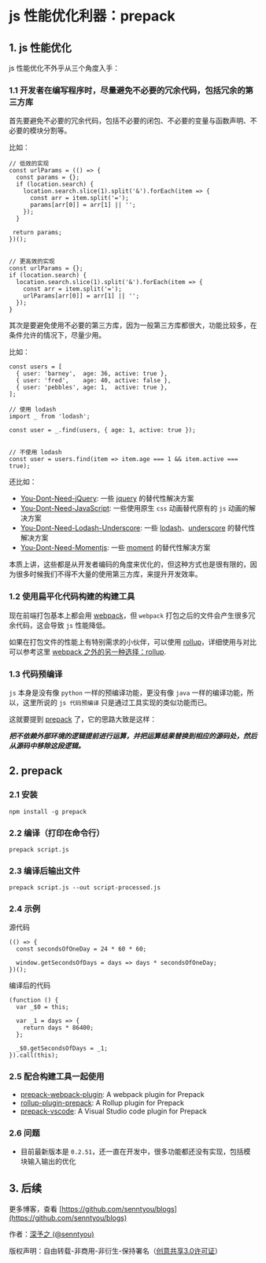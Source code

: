 # js 性能优化利器：prepack

## 1. js 性能优化 

js 性能优化不外乎从三个角度入手：

### 1.1 开发者在编写程序时，尽量避免不必要的冗余代码，包括冗余的第三方库

首先要避免不必要的冗余代码，包括不必要的闭包、不必要的变量与函数声明、不必要的模块分割等。

比如：

```
// 低效的实现
const urlParams = (() => {
  const params = {};
  if (location.search) {
    location.search.slice(1).split('&').forEach(item => {
      const arr = item.split('=');
      params[arr[0]] = arr[1] || '';
    });
  }
  
 return params;
})();


// 更高效的实现
const urlParams = {};
if (location.search) {
  location.search.slice(1).split('&').forEach(item => {
    const arr = item.split('=');
    urlParams[arr[0]] = arr[1] || '';
  });
}
```

其次是要避免使用不必要的第三方库，因为一般第三方库都很大，功能比较多，在条件允许的情况下，尽量少用。

比如：

```
const users = [
  { user: 'barney',  age: 36, active: true },
  { user: 'fred',    age: 40, active: false },
  { user: 'pebbles', age: 1,  active: true },
];

// 使用 lodash
import _ from 'lodash';

const user = _.find(users, { age: 1, active: true });


// 不使用 lodash
const user = users.find(item => item.age === 1 && item.active === true);
```

还比如：

- [You-Dont-Need-jQuery](https://github.com/nefe/You-Dont-Need-jQuery): 一些 [jquery](https://github.com/jquery/jquery) 的替代性解决方案 
- [You-Dont-Need-JavaScript](https://github.com/you-dont-need/You-Dont-Need-JavaScript): 一些使用原生 `css` 动画替代原有的 `js` 动画的解决方案
- [You-Dont-Need-Lodash-Underscore](https://github.com/you-dont-need/You-Dont-Need-Lodash-Underscore): 一些 [lodash](https://github.com/lodash/lodash)、[underscore](https://github.com/jashkenas/underscore) 的替代性解决方案 
- [You-Dont-Need-Momentjs](https://github.com/you-dont-need/You-Dont-Need-Momentjs): 一些 [moment](https://github.com/moment/moment) 的替代性解决方案

本质上讲，这些都是从开发者编码的角度来优化的，但这种方式也是很有限的，因为很多时候我们不得不大量的使用第三方库，来提升开发效率。

### 1.2 使用扁平化代码构建的构建工具

现在前端打包基本上都会用 [webpack](https://github.com/webpack/webpack)，但 `webpack` 打包之后的文件会产生很多冗余代码，这会导致 `js` 性能降低。

如果在打包文件的性能上有特别需求的小伙伴，可以使用 [rollup](https://github.com/rollup/rollup)，详细使用与对比可以参考这里 [webpack 之外的另一种选择：rollup](https://github.com/senntyou/blogs/blob/master/advanced/6.md).

### 1.3 代码预编译

`js` 本身是没有像 `python` 一样的预编译功能，更没有像 `java` 一样的编译功能，所以，这里所说的 `js 代码预编译` 只是通过工具实现的类似功能而已。

这就要提到 [prepack](https://github.com/facebook/prepack) 了，它的思路大致是这样：

***把不依赖外部环境的逻辑提前进行运算，并把运算结果替换到相应的源码处，然后从源码中移除这段逻辑。***

## 2. prepack

### 2.1 安装

```
npm install -g prepack
```

### 2.2 编译（打印在命令行）

```
prepack script.js
```

### 2.3 编译后输出文件

```
prepack script.js --out script-processed.js
```

### 2.4 示例

源代码

```
(() => {
  const secondsOfOneDay = 24 * 60 * 60;

  window.getSecondsOfDays = days => days * secondsOfOneDay;
})();
```

编译后的代码

```
(function () {
  var _$0 = this;

  var _1 = days => {
    return days * 86400;
  };

  _$0.getSecondsOfDays = _1;
}).call(this);
```

### 2.5 配合构建工具一起使用

- [prepack-webpack-plugin](https://github.com/gajus/prepack-webpack-plugin): A webpack plugin for Prepack 
- [rollup-plugin-prepack](https://github.com/olstenlarck/rollup-plugin-prepack): A Rollup plugin for Prepack 
- [prepack-vscode](https://marketplace.visualstudio.com/items?itemName=RobinMalfait.prepack-vscode): A Visual Studio code plugin for Prepack

### 2.6 问题

- 目前最新版本是 `0.2.51`，还一直在开发中，很多功能都还没有实现，包括模块输入输出的优化

## 3. 后续

更多博客，查看 [https://github.com/senntyou/blogs](https://github.com/senntyou/blogs)

作者：[深予之 (@senntyou)](https://github.com/senntyou)

版权声明：自由转载-非商用-非衍生-保持署名（[创意共享3.0许可证](https://creativecommons.org/licenses/by-nc-nd/3.0/deed.zh)）
